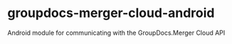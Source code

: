 # groupdocs-merger-cloud-android
Android module for communicating with the GroupDocs.Merger Cloud API
